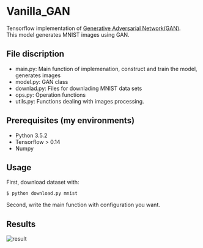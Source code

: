 # Vanilla_GAN
Tensorflow implementation of [Generative Adversarial Network(GAN)](https://arxiv.org/abs/1406.2661). <br/>
This model generates MNIST images using GAN. 

## File discription
- main.py: Main function of implemenation, construct and train the model, generates images
- model.py: GAN class
- downlad.py: Files for downlading MNIST data sets
- ops.py: Operation functions
- utils.py: Functions dealing with images processing.
## Prerequisites (my environments)
- Python 3.5.2
- Tensorflow > 0.14
- Numpy

## Usage
First, download dataset with:

    $ python download.py mnist

Second, write the main function with configuration you want.

## Results

![result](assets/result.png)
